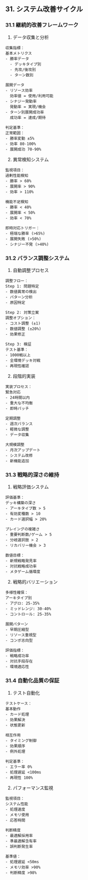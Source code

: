 ## 31. システム改善サイクル

### 31.1 継続的改善フレームワーク

1. データ収集と分析
```plaintext
収集指標：
基本メトリクス
- 勝率データ
  - デッキタイプ別
  - 先攻/後攻別
  - ターン数別

展開データ
- リソース効率
  効率値 = 使用/利用可能
- シナジー発動率
  発動率 = 実現/機会
- ターン別展開成功率
  成功率 = 達成/期待

判定基準：
正常範囲：
- 勝率変動 ±5%
- 効率 80-100%
- 展開成功 70-90%
```

2. 異常検知システム
```plaintext
監視項目：
過剰性能検知
- 勝率 > 60%
- 展開率 > 90%
- 効率 > 110%

機能不足検知
- 勝率 < 40%
- 展開率 < 50%
- 効率 < 70%

即時対応トリガー：
- 極端な勝率 (>65%)
- 展開失敗 (>50%)
- シナジー不発 (>40%)
```

### 31.2 バランス調整システム

1. 自動調整プロセス
```plaintext
調整フロー：
Step 1: 問題特定
- 数値異常の検出
- パターン分析
- 原因特定

Step 2: 対策立案
調整オプション：
- コスト調整 (±1)
- 数値調整 (±20%)
- 効果修正

Step 3: 検証
テスト基準：
- 1000戦以上
- 全環境デッキ対戦
- 再現性確認
```

2. 段階的実装
```plaintext
実装プロセス：
緊急対応
- 24時間以内
- 重大な不均衡
- 即時パッチ

定期調整
- 週次バランス
- 軽微な調整
- データ収集

大規模調整
- 月次アップデート
- システム改修
- 新機能追加
```

### 31.3 戦略的深さの維持

1. 戦略評価システム
```plaintext
評価基準：
デッキ構築の深さ
- アーキタイプ数 > 5
- 有効変種数 > 10
- カード選択幅 > 20%

プレイングの複雑さ
- 重要判断数/ゲーム > 5
- 分岐選択肢 > 2
- リカバリー機会 > 3

数値目標：
- 新規戦略発見率
- 対抗戦略成功率
- メタゲーム循環度
```

2. 戦略的バリエーション
```plaintext
多様性確保：
アーキタイプ別
- アグロ: 25-35%
- ミッドレンジ: 30-40%
- コントロール: 25-35%

展開パターン
- 早期圧縮型
- リソース重視型
- コンボ志向型

評価指標：
- 戦略成功率
- 対抗手段存在
- 環境適応性
```

### 31.4 自動化品質の保証

1. テスト自動化
```plaintext
テストケース：
基本動作
- カード処理
- 効果解決
- 状態更新

相互作用
- タイミング制御
- 効果順序
- 例外処理

判定基準：
- エラー率 0%
- 処理遅延 <100ms
- 再現性 100%
```

2. パフォーマンス監視
```plaintext
監視項目：
システム性能
- 処理速度
- メモリ使用
- 応答時間

判断精度
- 最適解採用率
- 準最適解含有率
- 誤判断発生率

基準値：
- 処理遅延 <50ms
- メモリ効率 >90%
- 判断精度 >98%
```
